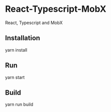 # React-Typescript-MobX
React, Typescript and MobX

## Installation

yarn install

## Run

yarn start

## Build

yarn run build
